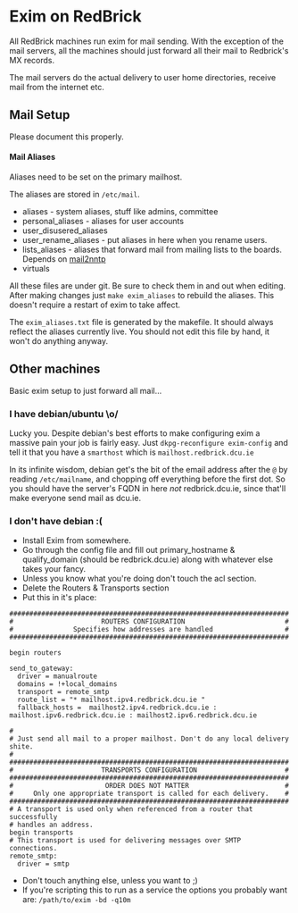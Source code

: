 # Exim on RedBrick

All RedBrick machines run exim for mail sending. With the exception of the mail servers, all the
machines should just forward all their mail to Redbrick's MX records.

The mail servers do the actual delivery to user home directories, receive mail from the internet etc.

## Mail Setup

Please document this properly.

#### Mail Aliases

Aliases need to be set on the primary mailhost.

The aliases are stored in `/etc/mail`.

* aliases - system aliases, stuff like admins, committee
* personal_aliases - aliases for user accounts
* user_disusered_aliases
* user_rename_aliases - put aliases in here when you rename users.
* lists_aliases - aliases that forward mail from mailing lists to the boards.
  Depends on [mail2nntp](/procedures/redbrick-apt)
* virtuals

All these files are under git. Be sure to check them in and out when editing.
After making changes just `make exim_aliases` to rebuild the aliases. This
doesn't require a restart of exim to take affect.

The `exim_aliases.txt` file is generated by the makefile. It should always reflect
the aliases currently live. You should not edit this file by hand, it won't do
anything anyway.

## Other machines

Basic exim setup to just forward all mail...

### I have debian/ubuntu \o/

Lucky you. Despite debian's best efforts to make configuring exim a massive pain
your job is fairly easy. Just `dkpg-reconfigure exim-config` and tell it that
you have a `smarthost` which is `mailhost.redbrick.dcu.ie`

In its infinite wisdom, debian get's the bit of the email address after the `@`
by reading `/etc/mailname`, and chopping off everything before the first dot.
So you should have the server's FQDN in here *not* redbrick.dcu.ie, since
that'll make everyone send mail as dcu.ie.

### I don't have debian :(

* Install Exim from somewhere.
* Go through the config file and fill out primary_hostname & qualify_domain (should be redbrick.dcu.ie)
  along with whatever else takes your fancy.
* Unless you know what you're doing don't touch the acl section.
* Delete the Routers & Transports section
* Put this in it's place:

``` text
######################################################################
#                      ROUTERS CONFIGURATION                         #
#               Specifies how addresses are handled                  #
######################################################################

begin routers

send_to_gateway:
  driver = manualroute
  domains = !+local_domains
  transport = remote_smtp
  route_list = "* mailhost.ipv4.redbrick.dcu.ie "
  fallback_hosts =  mailhost2.ipv4.redbrick.dcu.ie : mailhost.ipv6.redbrick.dcu.ie : mailhost2.ipv6.redbrick.dcu.ie

#
# Just send all mail to a proper mailhost. Don't do any local delivery shite.
#
######################################################################
#                      TRANSPORTS CONFIGURATION                      #
######################################################################
#                       ORDER DOES NOT MATTER                        #
#     Only one appropriate transport is called for each delivery.    #
######################################################################
# A transport is used only when referenced from a router that successfully
# handles an address.
begin transports
# This transport is used for delivering messages over SMTP connections.
remote_smtp:
  driver = smtp
```

* Don't touch anything else, unless you want to ;)
* If you're scripting this to run as a service the options you probably want
  are: `/path/to/exim -bd -q10m`
